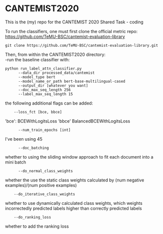 # CANTEMIST2020
This is the (my) repo for the CANTEMIST 2020 Shared Task - coding

To run the classifiers, one must first clone the official metric repo: https://github.com/TeMU-BSC/cantemist-evaluation-library
```
git clone https://github.com/TeMU-BSC/cantemist-evaluation-library.git
```
Then, from within the CANTEMIST2020 directory: <br>
-run the baseline classifier with:
```
python run_label_attn_classifier.py 
      --data_dir processed_data/cantemist 
      --model_type bert 
      --model_name_or_path bert-base-multilingual-cased 
      --output_dir [whatever you want] 
      --doc_max_seq_length 256
      --label_max_seq_length 15
 ```
  the following additional flags can be added:
  ```
      --loss_fct [bce, bbce] 
  ```
   'bce': BCEWithLogitsLoss
   'bbce' BalancedBCEWithLogitsLoss
   
```
      --num_train_epochs [int]
```
   I've been using 45
```
      --doc_batching 
```
  whether to using the sliding window approach to fit each document into a mini batch
```
      --do_normal_class_weights 
```
  whether the use the static class weights calculated by (num negative examples)/(num positive examples)
```
    --do_iterative_class_weights
```
  whether to use dynamically calculated class weights, which weights incorrectedly predicted labels higher than correctly predicted labels
```
    --do_ranking_loss
```
  whether to add the ranking loss
